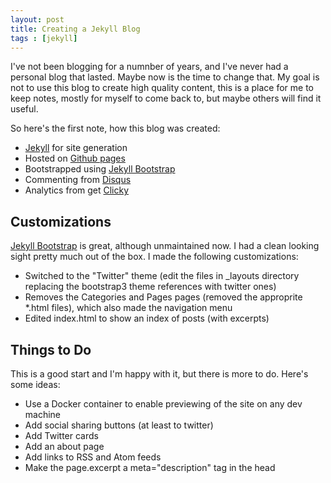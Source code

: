 ```yaml
---
layout: post
title: Creating a Jekyll Blog
tags : [jekyll]
---
```


I've not been blogging for a numnber of years, and I've never had a
personal blog that lasted. Maybe now is the time to change that. My
goal is not to use this blog to create high quality content, this is a
place for me to keep notes, mostly for myself to come back to, but
maybe others will find it useful.

So here's the first note, how this blog was created:

  * [Jekyll](http://jekyllrb.com/) for site generation
  * Hosted on [Github pages](http://pages.github.com)
  * Bootstrapped using [Jekyll Bootstrap](http://jekyllbootstrap.com/)
  * Commenting from [Disqus](https://disqus.com/)
  * Analytics from get [Clicky](http://clicky.com)

## Customizations

[Jekyll Bootstrap](http://jekyllbootstrap.com/) is great, although
unmaintained now. I had a clean looking sight pretty much out of the
box. I made the following customizations:

  * Switched to the "Twitter" theme (edit the files in _layouts directory replacing the bootstrap3 theme references with twitter ones)
  * Removes the Categories and Pages pages (removed the approprite *.html files), which also made the navigation menu
  * Edited index.html to show an index of posts (with excerpts)

## Things to Do

This is a good start and I'm happy with it, but there is more to
do. Here's some ideas:

  * Use a Docker container to enable previewing of the site on any dev machine
  * Add social sharing buttons (at least to twitter)
  * Add Twitter cards
  * Add an about page
  * Add links to RSS and Atom feeds
  * Make the page.excerpt a meta="description" tag in the head